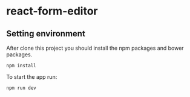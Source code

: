 # react-form-editor

## Setting environment
After clone this project you should install the npm packages and bower packages.

    npm install

To start the app run:

    npm run dev
